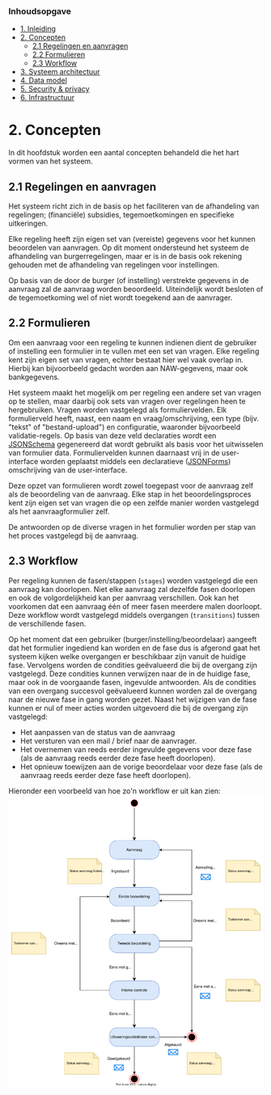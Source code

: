 ### Inhoudsopgave
* [1. Inleiding](1.%20Inleiding.md)
* [2. Concepten](#2-concepten)
  * [2.1 Regelingen en aanvragen](#21-regelingen-en-aanvragen)
  * [2.2 Formulieren](#22-formulieren)
  * [2.3 Workflow](#23-workflow)
* [3. Systeem architectuur](3.%20Systeem%20architectuur.md)
* [4. Data model](4.%20Data%20model.md)
* [5. Security & privacy](5.%20Security%20en%20privacy)
* [6. Infrastructuur](6.%20Infrastructuur.md)

# 2. Concepten
In dit hoofdstuk worden een aantal concepten behandeld die het hart vormen van het systeem.

## 2.1 Regelingen en aanvragen
Het systeem richt zich in de basis op het faciliteren van de afhandeling van regelingen; (financiële) subsidies,
tegemoetkomingen en specifieke uitkeringen. 

Elke regeling heeft zijn eigen set van (vereiste) gegevens voor het
kunnen beoordelen van aanvragen. Op dit moment ondersteund het systeem de afhandeling van burgerregelingen, maar
er is in de basis ook rekening gehouden met de afhandeling van regelingen voor instellingen. 

Op basis van de door de burger (of instelling) verstrekte gegevens in de aanvraag zal de aanvraag worden beoordeeld. 
Uiteindelijk wordt besloten of de tegemoetkoming wel of niet wordt toegekend aan de aanvrager. 

## 2.2 Formulieren
Om een aanvraag voor een regeling te kunnen indienen dient de gebruiker of instelling een formulier in te vullen met
een set van vragen. Elke regeling kent zijn eigen set van vragen, echter bestaat hier wel vaak overlap in. Hierbij
kan bijvoorbeeld gedacht worden aan NAW-gegevens, maar ook bankgegevens. 

Het systeem maakt het mogelijk om per regeling een andere set van vragen op te stellen, maar daarbij ook sets van 
vragen over regelingen heen te hergebruiken. Vragen worden vastgelegd als formuliervelden. Elk formulierveld heeft, 
naast, een naam en vraag/omschrijving, een type (bijv. "tekst" of "bestand-upload") en configuratie, waaronder
bijvoorbeeld validatie-regels. Op basis van deze veld declaraties wordt een [JSONSchema](https://json-schema.org) 
gegenereerd dat wordt gebruikt als basis voor het uitwisselen van formulier data. Formuliervelden kunnen daarnaast 
vrij in de user-interface worden geplaatst middels een declaratieve ([JSONForms](https://jsonforms.io)) omschrijving 
van de user-interface. 

Deze opzet van formulieren wordt zowel toegepast voor de aanvraag zelf als de beoordeling van de aanvraag. Elke
stap in het beoordelingsproces kent zijn eigen set van vragen die op een zelfde manier worden vastgelegd als
het aanvraagformulier zelf. 

De antwoorden op de diverse vragen in het formulier worden per stap van het proces vastgelegd bij de aanvraag.

## 2.3 Workflow
Per regeling kunnen de fasen/stappen (`stages`) worden vastgelegd die een aanvraag kan doorlopen. Niet elke aanvraag zal
dezelfde fasen doorlopen en ook de volgordelijkheid kan per aanvraag verschillen. Ook kan het voorkomen dat een aanvraag 
één of meer fasen meerdere malen doorloopt. Deze workflow wordt vastgelegd middels overgangen (`transitions`) tussen de 
verschillende fasen.

Op het moment dat een gebruiker (burger/instelling/beoordelaar) aangeeft dat het formulier ingediend kan worden en de
fase dus is afgerond gaat het systeem kijken welke overgangen er beschikbaar zijn vanuit de huidige fase. Vervolgens
worden de condities geëvalueerd die bij de overgang zijn vastgelegd. Deze condities kunnen verwijzen naar de in de 
huidige fase, maar ook in de voorgaande fasen, ingevulde antwoorden. Als de condities van een overgang succesvol
geëvalueerd kunnen worden zal de overgang naar de nieuwe fase in gang worden gezet. Naast het wijzigen van de fase
kunnen er nul of meer acties worden uitgevoerd die bij de overgang zijn vastgelegd:

* Het aanpassen van de status van de aanvraag
* Het versturen van een mail / brief naar de aanvrager.
* Het overnemen van reeds eerder ingevulde gegevens voor deze fase
  (als de aanvraag reeds eerder deze fase heeft doorlopen).
* Het opnieuw toewijzen aan de vorige beoordelaar voor deze fase
  (als de aanvraag reeds eerder deze fase heeft doorlopen).

Hieronder een voorbeeld van hoe zo'n workflow er uit kan zien:
![Voorbeeld workflow](images/voorbeeld-workflow.svg)







